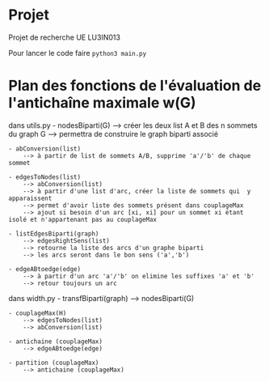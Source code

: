 # Projet
Projet de recherche UE LU3IN013

Pour lancer le code faire `python3 main.py`

# Plan des fonctions de l'évaluation de l'antichaîne maximale w(G)

dans utils.py
    - nodesBiparti(G)
        --> créer les deux list A et B des n sommets du graph G
        --> permettra de construire le graph biparti associé

    - abConversion(list)
        --> à partir de list de sommets A/B, supprime 'a'/'b' de chaque sommet
        
    - edgesToNodes(list)
        --> abConversion(list)
        --> à partir d'une list d'arc, créer la liste de sommets qui  y apparaissent 
        --> permet d'avoir liste des sommets présent dans couplageMax
        --> ajout si besoin d'un arc [xi, xi] pour un sommet xi étant isolé et n'appartenant pas au couplageMax

    - listEdgesBiparti(graph)
        --> edgesRightSens(list)
        --> retourne la liste des arcs d'un graphe biparti
        --> les arcs seront dans le bon sens ('a','b')

    - edgeABtoedge(edge)
        --> à partir d'un arc 'a'/'b' on elimine les suffixes 'a' et 'b'
        --> retour toujours un arc

dans width.py
    - transfBiparti(graph)
        --> nodesBiparti(G) 

    - couplageMax(H)
        --> edgesToNodes(list)
        --> abConversion(list)

    - antichaine (couplageMax)
        --> edgeABtoedge(edge)
    
    - partition (couplageMax)
        --> antichaine (couplageMax)      
